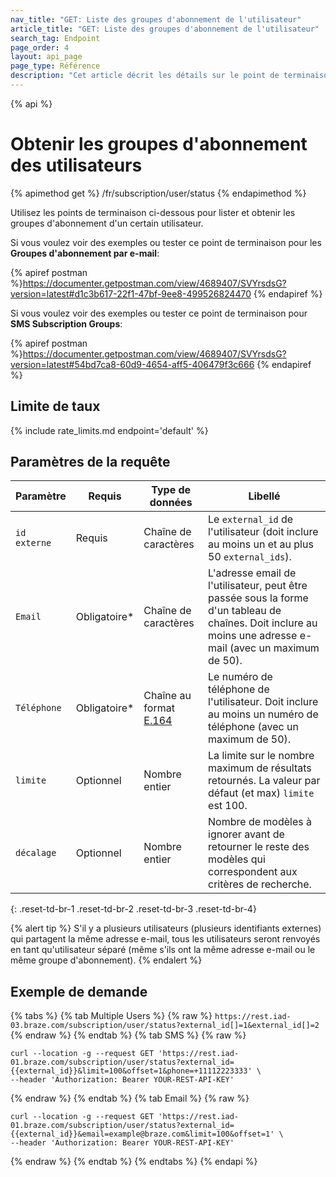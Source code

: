 ```yaml
---
nav_title: "GET: Liste des groupes d'abonnement de l'utilisateur"
article_title: "GET: Liste des groupes d'abonnement de l'utilisateur"
search_tag: Endpoint
page_order: 4
layout: api_page
page_type: Référence
description: "Cet article décrit les détails sur le point de terminaison d'abonnement de la Liste de l'utilisateur Groupes d'abonnement Braze."
---
```


{% api %}
# Obtenir les groupes d'abonnement des utilisateurs
{% apimethod get %}
/fr/subscription/user/status
{% endapimethod %}

Utilisez les points de terminaison ci-dessous pour lister et obtenir les groupes d'abonnement d'un certain utilisateur.

Si vous voulez voir des exemples ou tester ce point de terminaison pour les __Groupes d'abonnement par e-mail__:

{% apiref postman %}https://documenter.getpostman.com/view/4689407/SVYrsdsG?version=latest#d1c3b617-22f1-47bf-9ee8-499526824470 {% endapiref %}

Si vous voulez voir des exemples ou tester ce point de terminaison pour __SMS Subscription Groups__:

{% apiref postman %}https://documenter.getpostman.com/view/4689407/SVYrsdsG?version=latest#54bd7ca8-60d9-4654-aff5-406479f3c666 {% endapiref %}

## Limite de taux

{% include rate_limits.md endpoint='default' %}

## Paramètres de la requête

| Paramètre    | Requis       | Type de données                                               | Libellé                                                                                                                                                     |
| ------------ | ------------ | ------------------------------------------------------------- | ----------------------------------------------------------------------------------------------------------------------------------------------------------- |
| `id externe` | Requis       | Chaîne de caractères                                          | Le `external_id` de l'utilisateur (doit inclure au moins un et au plus 50 `external_ids`).                                                                  |
| `Email`      | Obligatoire* | Chaîne de caractères                                          | L'adresse email de l'utilisateur, peut être passée sous la forme d'un tableau de chaînes. Doit inclure au moins une adresse e-mail (avec un maximum de 50). |
| `Téléphone`  | Obligatoire* | Chaîne au format [E.164](https://en.wikipedia.org/wiki/E.164) | Le numéro de téléphone de l'utilisateur. Doit inclure au moins un numéro de téléphone (avec un maximum de 50).                                              |
| `limite`     | Optionnel    | Nombre entier                                                 | La limite sur le nombre maximum de résultats retournés. La valeur par défaut (et max) `limite` est 100.                                                     |
| `décalage`   | Optionnel    | Nombre entier                                                 | Nombre de modèles à ignorer avant de retourner le reste des modèles qui correspondent aux critères de recherche.                                            |
{: .reset-td-br-1 .reset-td-br-2 .reset-td-br-3  .reset-td-br-4}

{% alert tip %}
S'il y a plusieurs utilisateurs (plusieurs identifiants externes) qui partagent la même adresse e-mail, tous les utilisateurs seront renvoyés en tant qu'utilisateur séparé (même s'ils ont la même adresse e-mail ou le même groupe d'abonnement).
{% endalert %}

## Exemple de demande

{% tabs %}
{% tab Multiple Users %}
{% raw %}
`https://rest.iad-03.braze.com/subscription/user/status?external_id[]=1&external_id[]=2`
{% endraw %}
{% endtab %}
{% tab SMS %}
{% raw %}
```
curl --location -g --request GET 'https://rest.iad-01.braze.com/subscription/user/status?external_id={{external_id}}&limit=100&offset=1&phone=+11112223333' \
--header 'Authorization: Bearer YOUR-REST-API-KEY'
```
{% endraw %}
{% endtab %}
{% tab Email %}
{% raw %}
```
curl --location -g --request GET 'https://rest.iad-01.braze.com/subscription/user/status?external_id={{external_id}}&email=example@braze.com&limit=100&offset=1' \
--header 'Authorization: Bearer YOUR-REST-API-KEY'
```
{% endraw %}
{% endtab %}
{% endtabs %}
{% endapi %}
